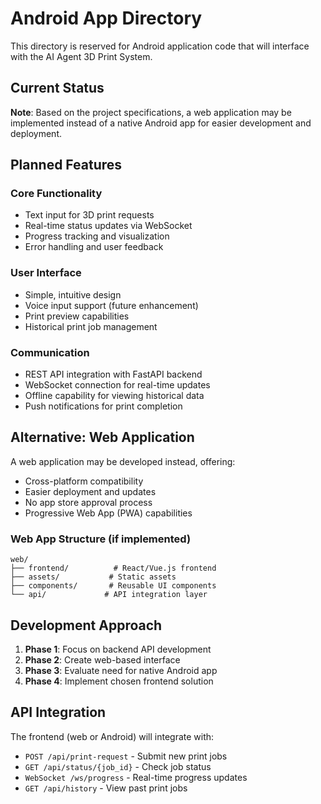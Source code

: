 # Android App Directory

This directory is reserved for Android application code that will interface with the AI Agent 3D Print System.

## Current Status

**Note**: Based on the project specifications, a web application may be implemented instead of a native Android app for easier development and deployment.

## Planned Features

### Core Functionality
- Text input for 3D print requests
- Real-time status updates via WebSocket
- Progress tracking and visualization
- Error handling and user feedback

### User Interface
- Simple, intuitive design
- Voice input support (future enhancement)
- Print preview capabilities
- Historical print job management

### Communication
- REST API integration with FastAPI backend
- WebSocket connection for real-time updates
- Offline capability for viewing historical data
- Push notifications for print completion

## Alternative: Web Application

A web application may be developed instead, offering:
- Cross-platform compatibility
- Easier deployment and updates
- No app store approval process
- Progressive Web App (PWA) capabilities

### Web App Structure (if implemented)
```
web/
├── frontend/          # React/Vue.js frontend
├── assets/           # Static assets
├── components/       # Reusable UI components
└── api/             # API integration layer
```

## Development Approach

1. **Phase 1**: Focus on backend API development
2. **Phase 2**: Create web-based interface
3. **Phase 3**: Evaluate need for native Android app
4. **Phase 4**: Implement chosen frontend solution

## API Integration

The frontend (web or Android) will integrate with:
- `POST /api/print-request` - Submit new print jobs
- `GET /api/status/{job_id}` - Check job status
- `WebSocket /ws/progress` - Real-time progress updates
- `GET /api/history` - View past print jobs
